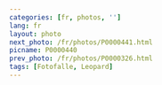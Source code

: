 ```yaml
---
categories: [fr, photos, '']
lang: fr
layout: photo
next_photo: /fr/photos/P0000441.html
picname: P0000440
prev_photo: /fr/photos/P0000326.html
tags: [Fotofalle, Leopard]
---
```

